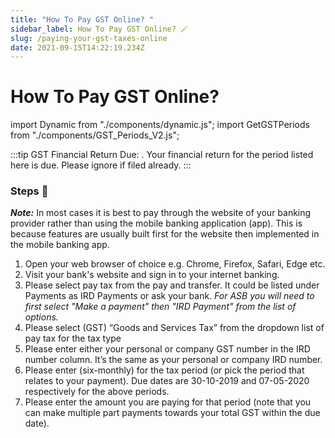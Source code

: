 ```yaml
---
title: "How To Pay GST Online? "
sidebar_label: How To Pay GST Online? 🪄
slug: /paying-your-gst-taxes-online
date: 2021-09-15T14:22:19.234Z
---
```

# How To Pay GST Online? <Dynamic />

import Dynamic from "./components/dynamic.js";
import GetGSTPeriods from "./components/GST_Periods_V2.js";

:::tip GST Financial Return Due:
<GetGSTPeriods />.
Your financial return for the period listed here is due. Please ignore if filed already.
:::

### Steps 📃

***Note:*** In most cases it is best to pay through the website of your banking provider rather than using the mobile banking application (app). This is because features are usually built first for the website then implemented in the mobile banking app. 

1. Open your web browser of choice e.g. Chrome, Firefox, Safari, Edge etc.
2. Visit your bank's website and sign in to your internet banking.
3. Please select pay tax from the pay and transfer. It could be listed under Payments as IRD Payments or ask your bank. *For ASB you will need to first select "Make a payment" then "IRD Payment" from the list of options.* 
4. Please select (GST) “Goods and Services Tax” from the dropdown list of pay tax for the tax type
5. Please enter either your personal or company GST number in the IRD number column. It’s the same as your personal or company IRD number.
6. Please enter <GetGSTPeriods /> (six-monthly) for the tax period (or pick the period that relates to your payment). Due dates are 30-10-2019 and 07-05-2020 respectively for the above periods.
7. Please enter the amount you are paying for that period (note that you can make multiple part payments towards your total GST within the due date).